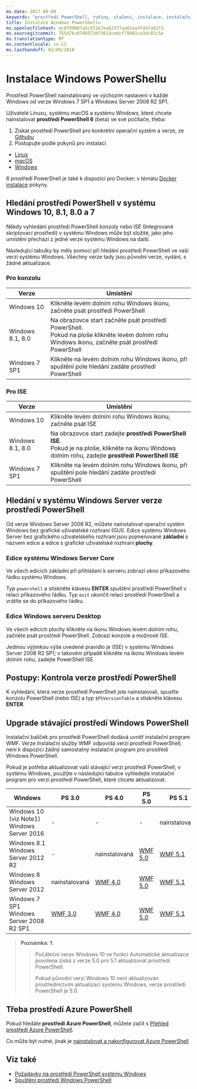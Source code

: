 ```yaml
---
ms.date: 2017-08-09
keywords: "prostředí PowerShell, rutiny, stažení, instalace, instalační program, windows 10, windows 8.1, windows 8.0, windows 7"
title: Instalace Windows PowerShellu
ms.openlocfilehash: ec8f09087a5c5f2e7ea6237faa01ea3f447ad1f3
ms.sourcegitcommit: 755d7bc0740573d73613cedcf79981ca3dc81c5e
ms.translationtype: MT
ms.contentlocale: cs-CZ
ms.lasthandoff: 02/09/2018
---
```

# <a name="installing-windows-powershell"></a>Instalace Windows PowerShellu

Prostředí PowerShell nainstalovaný ve výchozím nastavení v každé Windows od verze Windows 7 SP1 a Windows Server 2008 R2 SP1.

Uživatelé Linuxu, systému macOS a systému Windows, které chcete nainstalovat **prostředí PowerShell 6** (beta) ve své počítače, třeba:

1. Získat prostředí PowerShell pro konkrétní operační systém a verze, ze [Githubu](https://github.com/powershell/powershell#get-powershell)
1. Postupujte podle pokynů pro instalaci
  - [Linux](https://github.com/PowerShell/PowerShell/blob/master/docs/installation/linux.md)
  - [macOS](https://github.com/PowerShell/PowerShell/blob/master/docs/installation/macos.md)
  - [Windows](https://github.com/PowerShell/PowerShell/blob/master/docs/installation/windows.md#msi)

6 prostředí PowerShell je také k dispozici pro Docker; v tématu [Docker instalace](https://github.com/PowerShell/PowerShell/tree/master/docker) pokyny.

## <a name="finding-powershell-in-windows-10-81-80-and-7"></a>Hledání prostředí PowerShell v systému Windows 10, 8.1, 8.0 a 7

Někdy vyhledání prostředí PowerShell konzoly nebo ISE (Integrované skriptovací prostředí) v systému Windows může být složité, jako jeho umístění přechází z jedné verze systému Windows na další.

Následující tabulky by měly pomoci při hledání prostředí PowerShell ve vaší verzi systému Windows.
Všechny verze tady jsou původní verze, vydání, s žádné aktualizace.

### <a name="for-console"></a>Pro konzolu

Verze | Umístění
-- | --
Windows 10 | Klikněte levém dolním rohu Windows ikonu, začněte psát prostředí PowerShell
Windows 8.1, 8.0 | Na obrazovce start začněte psát prostředí PowerShell.<br/>Pokud na ploše klikněte levém dolním rohu Windows ikonu, začněte psát prostředí PowerShell
Windows 7 SP1 | Klikněte na levém dolním rohu Windows ikonu, při spuštění pole hledání zadáte prostředí PowerShell

### <a name="for-ise"></a>Pro ISE

Verze | Umístění
-- | --
Windows 10 | Klikněte levém dolním rohu Windows ikonu, začněte psát ISE
Windows 8.1, 8.0 | Na obrazovce start zadejte **prostředí PowerShell ISE**.<br/>Pokud je na ploše, klikněte na ikonu Windows dolním rohu, zadejte **prostředí PowerShell ISE**
Windows 7 SP1 | Klikněte na levém dolním rohu Windows ikonu, při spuštění pole hledání zadáte prostředí PowerShell

## <a name="finding-powershell-in-windows-server-versions"></a>Hledání v systému Windows Server verze prostředí PowerShell

Od verze Windows Server 2008 R2, můžete nainstalovat operační systém Windows bez grafické uživatelské rozhraní (GUI).
Edice systému Windows Server bez grafického uživatelského rozhraní jsou pojmenované **základní** s názvem edice a edice s grafické uživatelské rozhraní **plochy**.

### <a name="windows-server-core-editions"></a>Edice systému Windows Server Core

Ve všech edicích základní při přihlášení k serveru zobrazí okno příkazového řádku systému Windows.

Typ `powershell` a stiskněte klávesu **ENTER** spuštění prostředí PowerShell v relaci příkazového řádku. Typ `exit` ukončit relaci prostředí PowerShell a vrátíte se do příkazového řádku.

### <a name="windows-server-desktop-editions"></a>Edice Windows serveru Desktop

Ve všech edicích plochy klikněte na ikonu Windows levém dolním rohu, začněte psát prostředí PowerShell.
Zobrazí konzole a možnosti ISE.

Jedinou výjimkou výše uvedené pravidlo je (ISE) v systému Windows Server 2008 R2 SP1; v takovém případě klikněte na ikonu Windows levém dolním rohu, zadejte PowerShell ISE.

## <a name="how-to-check-the-version-of-powershell"></a>Postupy: Kontrola verze prostředí PowerShell

K vyhledání, která verze prostředí PowerShell jste nainstalovali, spusťte konzolu PowerShell (nebo ISE) a typ `$PSVersionTable` a stiskněte klávesu **ENTER**.

## <a name="upgrading-existing-windows-powershell"></a>Upgrade stávající prostředí Windows PowerShell

Instalační balíček pro prostředí PowerShell dodává uvnitř instalační program WMF.
Verze Instalační služby WMF odpovídá verzi prostředí PowerShell; není k dispozici žádný samostatný instalační program pro prostředí Windows PowerShell.

Pokud je potřeba aktualizovat vaší stávající verzi prostředí PowerShell, v systému Windows, použijte v následující tabulce vyhledejte instalační program pro verzi prostředí PowerShell, které chcete aktualizovat.

Windows | PS 3.0 | PS 4.0 | PS 5.0 | PS 5.1 |
--|--|--|--|--|
Windows 10 (viz Note1)<br/>Windows Server 2016 | - | - | - | nainstalovaná
Windows 8.1<br/>Windows Server 2012 R2 | - | nainstalovaná | [WMF 5.0](https://www.microsoft.com/en-us/download/details.aspx?id=50395) | [WMF 5.1](https://www.microsoft.com/en-us/download/details.aspx?id=54616)
Windows 8<br/>Windows Server 2012 | nainstalovaná | [WMF 4.0](https://www.microsoft.com/en-us/download/details.aspx?id=40855) | [WMF 5.0](https://www.microsoft.com/en-us/download/details.aspx?id=50395) | [WMF 5.1](https://www.microsoft.com/en-us/download/details.aspx?id=54616)
Windows 7 SP1<br/>Windows Server 2008 R2 SP1 | [WMF 3.0](https://www.microsoft.com/en-us/download/details.aspx?id=34595) | [WMF 4.0](https://www.microsoft.com/en-us/download/details.aspx?id=40855) | [WMF 5.0](https://www.microsoft.com/en-us/download/details.aspx?id=50395) | [WMF 5.1](https://www.microsoft.com/en-us/download/details.aspx?id=54616)

> **Poznámka: 1**:
  >>
  >> Počáteční verze Windows 10 ve funkci Automatické aktualizace povolena získá z verze 5.0 pro 5.1 aktualizovat prostředí PowerShell.
  >>
  >> Pokud původní verzi Windows 10 není aktualizován prostřednictvím aktualizací systému Windows, verze prostředí PowerShell je 5.0.

## <a name="need-azure-powershell"></a>Třeba prostředí Azure PowerShell

Pokud hledáte **prostředí Azure PowerShell**, můžete začít s [Přehled prostředí Azure PowerShell](https://docs.microsoft.com/en-us/powershell/azure).

Co může být nutné, jinak je [nainstalovat a nakonfigurovat Azure PowerShell](https://docs.microsoft.com/en-us/powershell/azure/install-azurerm-ps)

## <a name="see-also"></a>Viz také

- [Požadavky na prostředí PowerShell systému Windows](Windows-PowerShell-System-Requirements.md)
- [Spuštění prostředí Windows PowerShell](Starting-Windows-PowerShell.md)

